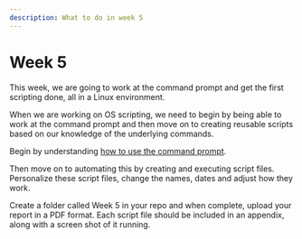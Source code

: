 ```yaml
---
description: What to do in week 5
---
```


# Week 5

This week, we are going to work at the command prompt and get the first scripting done, all in a Linux environment.

When we are working on OS scripting, we need to begin by being able to work at the command prompt and then move on to creating reusable scripts based on our knowledge of the underlying commands.

Begin by understanding [how to use the command prompt](https://johnoraw-education.gitbook.io/iac/linux-command-line).

Then move on to automating this by creating and executing script files. Personalize these script files, change the names, dates and adjust how they work.

Create a folder called Week 5 in your repo and when complete, upload your report in a PDF format. Each script file should be included in an appendix, along with a screen shot of it running.

